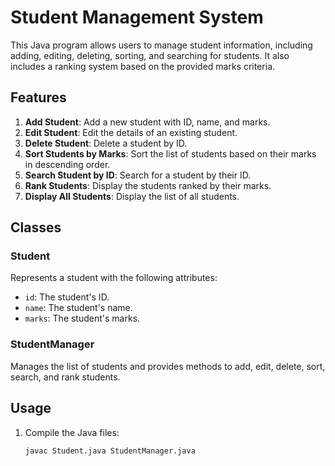
# Student Management System

This Java program allows users to manage student information, including adding, editing, deleting, sorting, and searching for students. It also includes a ranking system based on the provided marks criteria.

## Features

1. **Add Student**: Add a new student with ID, name, and marks.
2. **Edit Student**: Edit the details of an existing student.
3. **Delete Student**: Delete a student by ID.
4. **Sort Students by Marks**: Sort the list of students based on their marks in descending order.
5. **Search Student by ID**: Search for a student by their ID.
6. **Rank Students**: Display the students ranked by their marks.
7. **Display All Students**: Display the list of all students.

## Classes

### Student

Represents a student with the following attributes:
- `id`: The student's ID.
- `name`: The student's name.
- `marks`: The student's marks.

### StudentManager

Manages the list of students and provides methods to add, edit, delete, sort, search, and rank students.

## Usage

1. Compile the Java files:
   ```sh
   javac Student.java StudentManager.java
